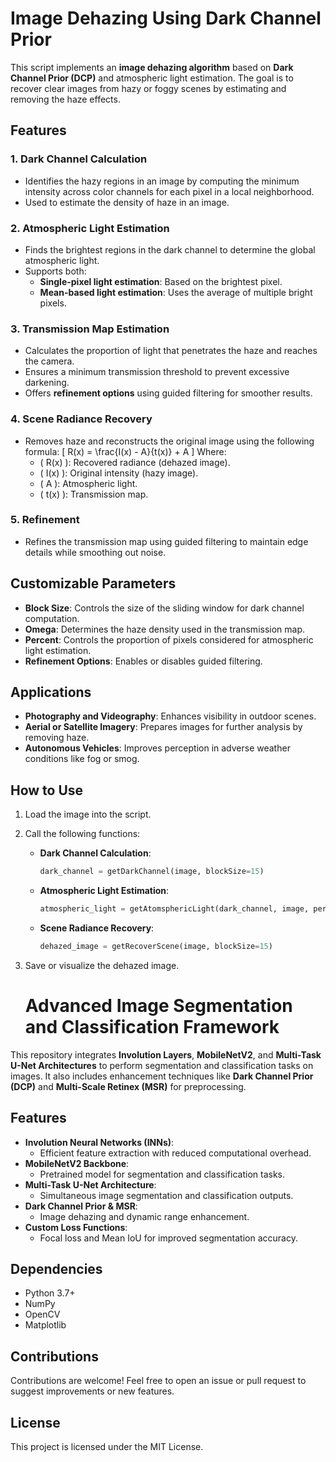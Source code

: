 # Image Dehazing Using Dark Channel Prior

This script implements an **image dehazing algorithm** based on **Dark Channel Prior (DCP)** and atmospheric light estimation. The goal is to recover clear images from hazy or foggy scenes by estimating and removing the haze effects.

## Features

### 1. **Dark Channel Calculation**
- Identifies the hazy regions in an image by computing the minimum intensity across color channels for each pixel in a local neighborhood.
- Used to estimate the density of haze in an image.

### 2. **Atmospheric Light Estimation**
- Finds the brightest regions in the dark channel to determine the global atmospheric light.
- Supports both:
  - **Single-pixel light estimation**: Based on the brightest pixel.
  - **Mean-based light estimation**: Uses the average of multiple bright pixels.

### 3. **Transmission Map Estimation**
- Calculates the proportion of light that penetrates the haze and reaches the camera.
- Ensures a minimum transmission threshold to prevent excessive darkening.
- Offers **refinement options** using guided filtering for smoother results.

### 4. **Scene Radiance Recovery**
- Removes haze and reconstructs the original image using the following formula:
  \[
  R(x) = \frac{I(x) - A}{t(x)} + A
  \]
  Where:
  - \( R(x) \): Recovered radiance (dehazed image).
  - \( I(x) \): Original intensity (hazy image).
  - \( A \): Atmospheric light.
  - \( t(x) \): Transmission map.

### 5. **Refinement**
- Refines the transmission map using guided filtering to maintain edge details while smoothing out noise.

## Customizable Parameters
- **Block Size**: Controls the size of the sliding window for dark channel computation.
- **Omega**: Determines the haze density used in the transmission map.
- **Percent**: Controls the proportion of pixels considered for atmospheric light estimation.
- **Refinement Options**: Enables or disables guided filtering.

## Applications
- **Photography and Videography**: Enhances visibility in outdoor scenes.
- **Aerial or Satellite Imagery**: Prepares images for further analysis by removing haze.
- **Autonomous Vehicles**: Improves perception in adverse weather conditions like fog or smog.

## How to Use
1. Load the image into the script.
2. Call the following functions:
   - **Dark Channel Calculation**:
     ```python
     dark_channel = getDarkChannel(image, blockSize=15)
     ```
   - **Atmospheric Light Estimation**:
     ```python
     atmospheric_light = getAtomsphericLight(dark_channel, image, percent=0.001)
     ```
   - **Scene Radiance Recovery**:
     ```python
     dehazed_image = getRecoverScene(image, blockSize=15)
     ```
3. Save or visualize the dehazed image.

   # Advanced Image Segmentation and Classification Framework

This repository integrates **Involution Layers**, **MobileNetV2**, and **Multi-Task U-Net Architectures** to perform segmentation and classification tasks on images. It also includes enhancement techniques like **Dark Channel Prior (DCP)** and **Multi-Scale Retinex (MSR)** for preprocessing.

## Features

- **Involution Neural Networks (INNs)**:
  - Efficient feature extraction with reduced computational overhead.
- **MobileNetV2 Backbone**:
  - Pretrained model for segmentation and classification tasks.
- **Multi-Task U-Net Architecture**:
  - Simultaneous image segmentation and classification outputs.
- **Dark Channel Prior & MSR**:
  - Image dehazing and dynamic range enhancement.
- **Custom Loss Functions**:
  - Focal loss and Mean IoU for improved segmentation accuracy.





## Dependencies
- Python 3.7+
- NumPy
- OpenCV
- Matplotlib

## Contributions
Contributions are welcome! Feel free to open an issue or pull request to suggest improvements or new features.

## License
This project is licensed under the MIT License.

